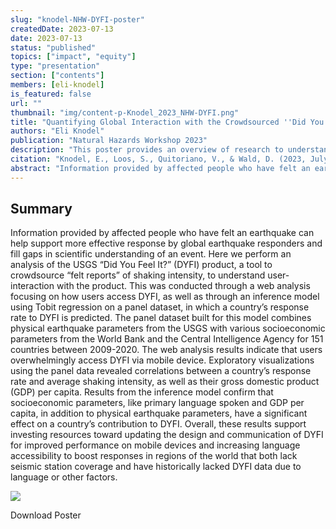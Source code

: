 ```yaml
---
slug: "knodel-NHW-DYFI-poster"
createdDate: 2023-07-13
date: 2023-07-13
status: "published"
topics: ["impact", "equity"]
type: "presentation"
section: ["contents"]
members: [eli-knodel]
is_featured: false
url: ""
thumbnail: "img/content-p-Knodel_2023_NHW-DYFI.png"
title: "Quantifying Global Interaction with the Crowdsourced ''Did You Feel It?'' System"
authors: "Eli Knodel"
publication: "Natural Hazards Workshop 2023"
description: "This poster provides an overview of research to understand who access DYFI? globally."
citation: "Knodel, E., Loos, S., Quitoriano, V., & Wald, D. (2023, July 9). Quantifying Global Interaction with the Crowdsourced “‘Did You Feel It?’” System [Poster Presentation]. Natural Hazards Workshop, Boulder, CO." # add the citation here, in APA format
abstract: "Information provided by affected people who have felt an earthquake can help support more effective response by global earthquake responders and fill gaps in scientific understanding of an event. Here we perform an analysis of the USGS “Did You Feel It?” (DYFI) product, a tool to crowdsource “felt reports” of shaking intensity, to understand user-interaction with the product. This was conducted through a web analysis focusing on how users access DYFI, as well as through an inference model using Tobit regression on a panel dataset, in which a country’s response rate to DYFI is predicted. The panel dataset built for this model combines physical earthquake parameters from the USGS with various socioeconomic parameters from the World Bank and the Central Intelligence Agency for 151 countries between 2009-2020. The web analysis results indicate that users overwhelmingly access DYFI via mobile device. Exploratory visualizations using the panel data revealed correlations between a country’s response rate and average shaking intensity, as well as their gross domestic product (GDP) per capita. Results from the inference model confirm that socioeconomic parameters, like primary language spoken and GDP per capita, in addition to physical earthquake parameters, have a significant effect on a country’s contribution to DYFI. Overall, these results support investing resources toward updating the design and communication of DYFI for improved performance on mobile devices and increasing language accessibility to boost responses in regions of the world that both lack seismic station coverage and have historically lacked DYFI data due to language or other factors."
---
```


## Summary 

Information provided by affected people who have felt an earthquake can help support more effective response by global earthquake responders and fill gaps in scientific understanding of an event. Here we perform an analysis of the USGS “Did You Feel It?” (DYFI) product, a tool to crowdsource “felt reports” of shaking intensity, to understand user-interaction with the product. This was conducted through a web analysis focusing on how users access DYFI, as well as through an inference model using Tobit regression on a panel dataset, in which a country’s response rate to DYFI is predicted. The panel dataset built for this model combines physical earthquake parameters from the USGS with various socioeconomic parameters from the World Bank and the Central Intelligence Agency for 151 countries between 2009-2020. The web analysis results indicate that users overwhelmingly access DYFI via mobile device. Exploratory visualizations using the panel data revealed correlations between a country’s response rate and average shaking intensity, as well as their gross domestic product (GDP) per capita. Results from the inference model confirm that socioeconomic parameters, like primary language spoken and GDP per capita, in addition to physical earthquake parameters, have a significant effect on a country’s contribution to DYFI. Overall, these results support investing resources toward updating the design and communication of DYFI for improved performance on mobile devices and increasing language accessibility to boost responses in regions of the world that both lack seismic station coverage and have historically lacked DYFI data due to language or other factors.

![](./content-p-Knodel_2023_NHW-DYFI.png)

<Link is-button doOpenInNewTab to="https://drive.google.com/file/d/1l5vaZJjyGlnkrzNqTjJe3kEPagicrC2c/view?usp=share_link"> Download Poster </Link>

